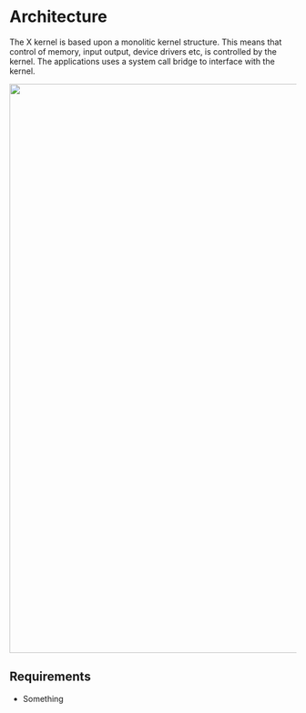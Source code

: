 # Architecture

The X kernel is based upon a monolitic kernel structure. This means that control of memory, input output, device drivers etc, is controlled by the kernel. The applications uses a system call bridge to interface with the kernel. 

<img src="https://github.com/bjornbrodtkorb/x-operating-system/blob/master/X%20Graphics/arcitecture.png" width="1000">

## Requirements

- Something
